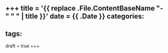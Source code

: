 +++
title = '{{ replace .File.ContentBaseName "-" " " | title }}'
date = {{ .Date }}
categories:
  -
tags:
  -
draft = true
+++
